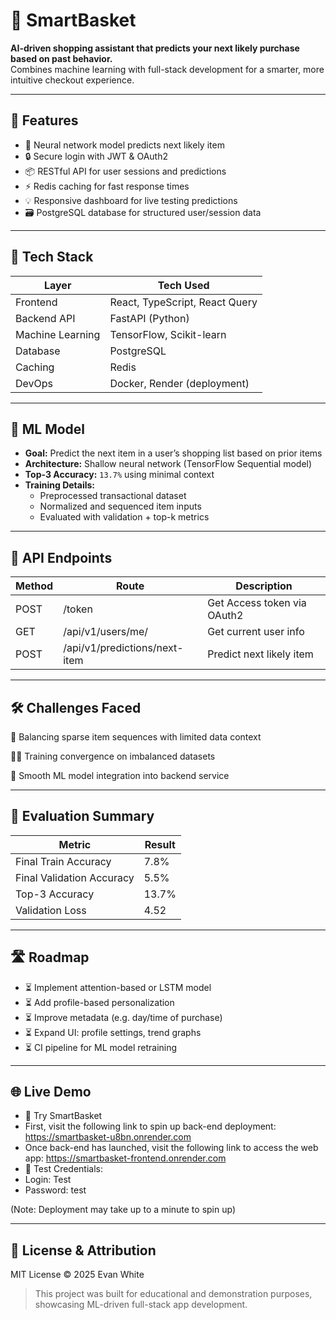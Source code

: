 # 🛒 SmartBasket

**AI-driven shopping assistant that predicts your next likely purchase based on past behavior.**  
Combines machine learning with full-stack development for a smarter, more intuitive checkout experience.

---

## 🚀 Features

- 🧠 Neural network model predicts next likely item
- 🔒 Secure login with JWT & OAuth2
- 📦 RESTful API for user sessions and predictions
- ⚡ Redis caching for fast response times
- 💡 Responsive dashboard for live testing predictions
- 🗃️ PostgreSQL database for structured user/session data

---

## 🧰 Tech Stack

| Layer            | Tech Used                      |
|------------------|-------------------------------|
| Frontend         | React, TypeScript, React Query |
| Backend API      | FastAPI (Python)               |
| Machine Learning | TensorFlow, Scikit-learn       |
| Database         | PostgreSQL                     |
| Caching          | Redis                          |
| DevOps           | Docker, Render (deployment)    |

---

## 🧠 ML Model

- **Goal:** Predict the next item in a user’s shopping list based on prior items  
- **Architecture:** Shallow neural network (TensorFlow Sequential model)  
- **Top-3 Accuracy:** `13.7%` using minimal context  
- **Training Details:**
  - Preprocessed transactional dataset
  - Normalized and sequenced item inputs
  - Evaluated with validation + top-k metrics

---

## 🔐 API Endpoints
| Method           | Route                          | Description
|------------------|--------------------------------|------------------------|
| POST             | /token                         | Get Access token via OAuth2
| GET              | /api/v1/users/me/              | Get current user info
| POST             | /api/v1/predictions/next-item  | Predict next likely item

---

## 🛠️ Challenges Faced
🧩 Balancing sparse item sequences with limited data context

🏋️‍♂️ Training convergence on imbalanced datasets

🔄 Smooth ML model integration into backend service

---

## 🧪 Evaluation Summary
| Metric                    | Result |
| ------------------------- | ------ |
| Final Train Accuracy      | 7.8%   |
| Final Validation Accuracy | 5.5%   |
| Top-3 Accuracy            | 13.7%  |
| Validation Loss           | 4.52   |

---

## 🛣️ Roadmap
- ⏳ Implement attention-based or LSTM model
- ⏳ Add profile-based personalization
- ⏳ Improve metadata (e.g. day/time of purchase)
- ⏳ Expand UI: profile settings, trend graphs
- ⏳ CI pipeline for ML model retraining

---

## 🌐 Live Demo
- 🔗 Try SmartBasket
- First, visit the following link to spin up back-end deployment: https://smartbasket-u8bn.onrender.com
- Once back-end has launched, visit the following link to access the web app: https://smartbasket-frontend.onrender.com
- 🧪 Test Credentials:
- Login: Test
- Password: test

(Note: Deployment may take up to a minute to spin up)

---

## 📄 License & Attribution
MIT License © 2025 Evan White

> This project was built for educational and demonstration purposes, showcasing ML-driven full-stack app development.
